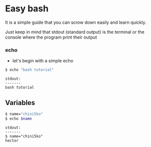# Easy bash
It is a simple guide that you can scrow down easily and learn quickly.

Just keep in mind that stdout (standard output) is the terminal or the console where the program print their output

### echo

- let's begin with a simple echo

```bash
$ echo "bash tutorial"
```

```
stdout:
-------
bash tutorial 
```

## Variables
```bash
$ name="chini5ko"
$ echo $name
```
```
stdout:
-------
$ name="chini5ko"
hector  
```







